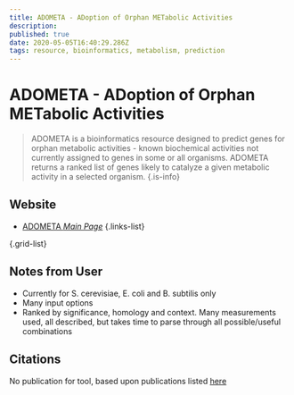 ```yaml
---
title: ADOMETA - ADoption of Orphan METabolic Activities
description: 
published: true
date: 2020-05-05T16:40:29.286Z
tags: resource, bioinformatics, metabolism, prediction
---
```


# ADOMETA - ADoption of Orphan METabolic Activities

> ADOMETA is a bioinformatics resource designed to predict genes for orphan metabolic activities - known biochemical activities not currently assigned to genes in some or all organisms. ADOMETA returns a ranked list of genes likely to catalyze a given metabolic activity in a selected organism.
{.is-info}

## Website

- [ADOMETA *Main Page*](http://vitkuplab.c2b2.columbia.edu/adometa/adometa.html)
{.links-list}


{.grid-list}

## Notes from User 
- Currently for S. cerevisiae, E. coli and B. subtilis only
- Many input options
- Ranked by significance, homology and context. Many measurements used, all described, but takes time to parse through all possible/useful combinations


## Citations 
No publication for tool, based upon publications listed [here](http://vitkuplab.c2b2.columbia.edu/adometa/publications.html) 